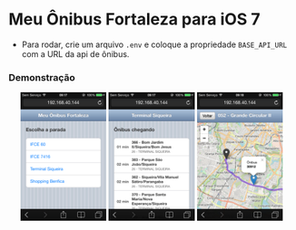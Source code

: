 # Meu Ônibus Fortaleza para iOS 7

- Para rodar, crie um arquivo `.env` e coloque a propriedade `BASE_API_URL` com a URL da api de ônibus.

### Demonstração
<p align="center">
  <img src="https://github.com/kkauaon/meu-onibus-site/blob/main/demo/IMG_0133.PNG?raw=true" width="30%">
  <img src="https://github.com/kkauaon/meu-onibus-site/blob/main/demo/IMG_0134.PNG?raw=true" width="30%">
  <img src="https://github.com/kkauaon/meu-onibus-site/blob/main/demo/IMG_0136.PNG?raw=true" width="30%">
</p>
